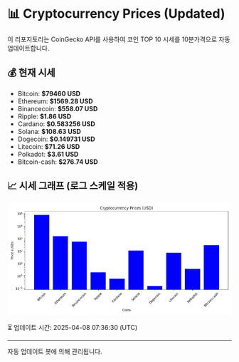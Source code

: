 
# 📊 Cryptocurrency Prices (Updated)

이 리포지토리는 CoinGecko API를 사용하여 코인 TOP 10 시세를 10분가격으로 자동 업데이트합니다.

## 💰 현재 시세
- Bitcoin: **$79460 USD**
- Ethereum: **$1569.28 USD**
- Binancecoin: **$558.07 USD**
- Ripple: **$1.86 USD**
- Cardano: **$0.583256 USD**
- Solana: **$108.63 USD**
- Dogecoin: **$0.149731 USD**
- Litecoin: **$71.26 USD**
- Polkadot: **$3.61 USD**
- Bitcoin-cash: **$276.74 USD**

## 📈 시세 그래프 (로그 스케일 적용)
![Crypto Prices](crypto_prices.png)

⏳ 업데이트 시간: 2025-04-08 07:36:30 (UTC)

---
자동 업데이트 봇에 의해 관리됩니다.
